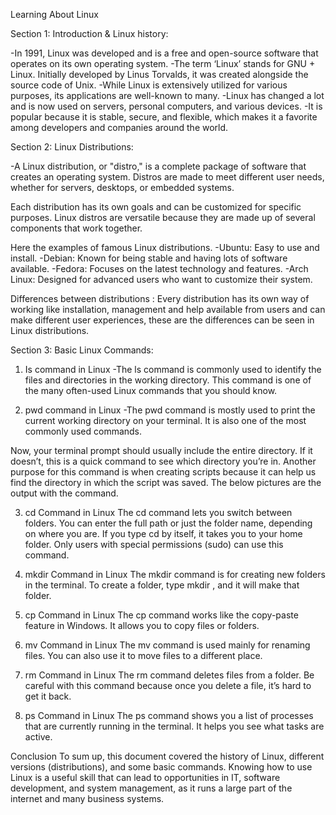 Learning About Linux

Section 1: Introduction & Linux history:

-In 1991, Linux was developed and is a free and open-source software that operates on its own operating system. 
-The term ‘Linux’ stands for GNU + Linux. Initially developed by Linus Torvalds, it was created alongside the source code of Unix. 
-While Linux is extensively utilized for various purposes, its applications are well-known to many.
-Linux has changed a lot and is now used on servers, personal computers, and various devices. 
-It is popular because it is stable, secure, and flexible, which makes it a favorite among developers and companies around the world.

Section 2: Linux Distributions:

-A Linux distribution, or "distro," is a complete package of software that creates an operating system. Distros are made to meet different user needs, whether for servers, desktops, or embedded systems.

Each distribution has its own goals and can be customized for specific purposes. Linux distros are versatile because they are made up of several components that work together.

Here the examples of famous Linux distributions.
-Ubuntu: Easy to use and install.
-Debian: Known for being stable and having lots of software available.
-Fedora: Focuses on the latest technology and    features.
-Arch Linux: Designed for advanced users who want to customize their system.

Differences between distributions : Every distribution has its own way of working like installation, management and help available from users and can make different user experiences, these are the differences can be seen in Linux distributions.

Section 3: Basic Linux Commands:


1. Is command in Linux
-The ls command is commonly used to identify the files and directories in the working directory. This command is one of the many often-used Linux commands that you should know.

2. pwd command in Linux
-The pwd command is mostly used to print the current working directory on your terminal. It is also one of the most commonly used commands. 

Now, your terminal prompt should usually include the entire directory. If it doesn’t, this is a quick command to see which directory you’re in. Another purpose for this command is when creating scripts because it can help us find the directory in which the script was saved. The below pictures are the output with the command.

3. cd Command in Linux
The cd command lets you switch between folders. You can enter the full path or just the folder name, depending on where you are. If you type cd by itself, it takes you to your home folder. Only users with special permissions (sudo) can use this command.

4. mkdir Command in Linux
The mkdir command is for creating new folders in the terminal. To create a folder, type mkdir <folder name>, and it will make that folder.

5. cp Command in Linux
The cp command works like the copy-paste feature in Windows. It allows you to copy files or folders.

6. mv Command in Linux
The mv command is used mainly for renaming files. You can also use it to move files to a different place.

7. rm Command in Linux
The rm command deletes files from a folder. Be careful with this command because once you delete a file, it’s hard to get it back.

8. ps Command in Linux
The ps command shows you a list of processes that are currently running in the terminal. It helps you see what tasks are active.

Conclusion
To sum up, this document covered the history of Linux, different versions (distributions), and some basic commands. Knowing how to use Linux is a useful skill that can lead to opportunities in IT, software development, and system management, as it runs a large part of the internet and many business systems.

